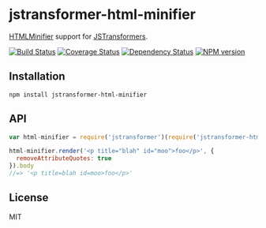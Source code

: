 # jstransformer-html-minifier

[HTMLMinifier](https://github.com/kangax/html-minifier) support for [JSTransformers](http://github.com/jstransformers).

[![Build Status](https://img.shields.io/travis/jstransformers/jstransformer-html-minifier/master.svg)](https://travis-ci.org/jstransformers/jstransformer-html-minifier)
[![Coverage Status](https://img.shields.io/coveralls/jstransformers/jstransformer-html-minifier/master.svg)](https://coveralls.io/r/jstransformers/jstransformer-html-minifier?branch=master)
[![Dependency Status](https://img.shields.io/david/jstransformers/jstransformer-html-minifier/master.svg)](http://david-dm.org/jstransformers/jstransformer-html-minifier)
[![NPM version](https://img.shields.io/npm/v/jstransformer-html-minifier.svg)](https://www.npmjs.org/package/jstransformer-html-minifier)

## Installation

    npm install jstransformer-html-minifier

## API

```js
var html-minifier = require('jstransformer')(require('jstransformer-html-minifier'))

html-minifier.render('<p title="blah" id="moo">foo</p>', {
  removeAttributeQuotes: true
}).body
//=> '<p title=blah id=moo>foo</p>'
```

## License

MIT
